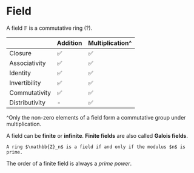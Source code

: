 # Field

A field $\mathbb{F}$ is a commutative ring (?).

|                | Addition | Multiplication^ |
|----------------|----------|----------------|
| Closure        | ✅       | ✅             |
| Associativity  | ✅       | ✅             |
| Identity       | ✅       | ✅             |
| Invertibility  | ✅       | ✅             |
| Commutativity  | ✅       | ✅             |
| Distributivity | -        | ✅             |

^Only the non-zero elements of a field form a commutative group under multiplication.

A field can be **finite** or **infinite**. **Finite fields** are also called **Galois fields**.

```admonish note
A ring $\mathbb{Z}_n$ is a field if and only if the modulus $n$ is prime.
```

The order of a finite field is always a *prime power*.
